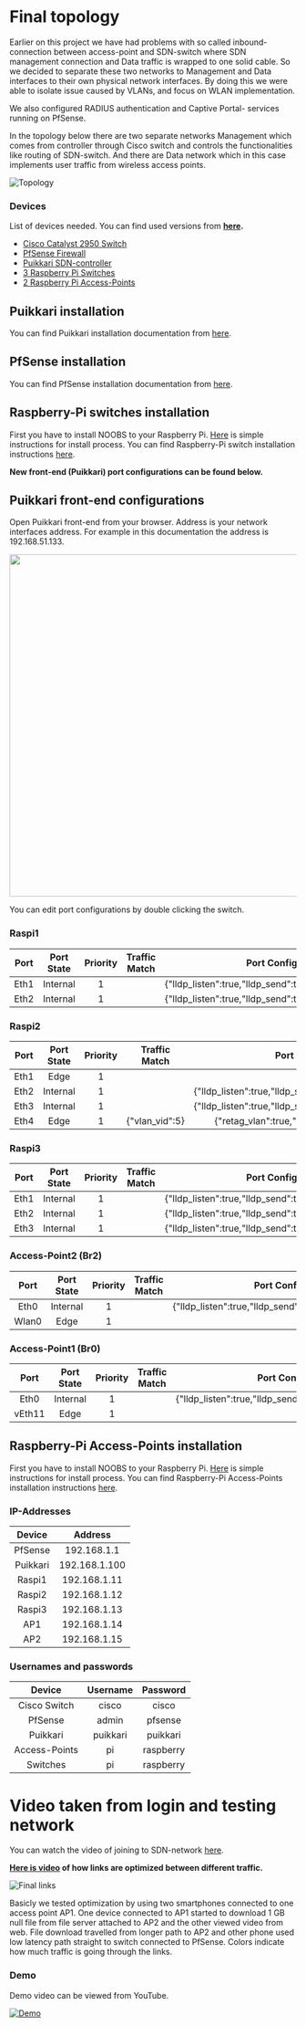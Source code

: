 # Final topology

Earlier on this project we have had problems with so called inbound-connection between access-point and SDN-switch where SDN management connection and Data traffic is wrapped to one solid cable. So we decided to separate these two networks to Management and Data interfaces to their own physical network interfaces.
By doing this we were able to isolate issue caused by VLANs, and focus on WLAN implementation.

We also configured RADIUS authentication and Captive Portal- services running on PfSense.

In the topology below there are two separate networks Management which comes from controller through Cisco switch and controls the functionalities like routing of SDN-switch. And there are Data network which in this case implements user traffic from wireless access points.

![Topology](https://github.com/joolip/SDN/blob/master/pictures/topologia4.png)

### Devices

List of devices needed. You can find used versions from __[here](https://github.com/joolip/SDN/blob/master/Random/versions.md).__

* [Cisco Catalyst 2950 Switch](https://github.com/joolip/SDN/blob/master/Cisco/README.md)
* [PfSense Firewall](https://github.com/joolip/SDN/blob/master/PfSense/README.md)
* [Puikkari SDN-controller](https://cybertrust.labranet.jamk.fi/cf2017/overflow/wikis/puikkari/installation)
* [3 Raspberry Pi Switches](https://github.com/joolip/SDN/blob/master/RaspberrySwitches/README.md)
* [2 Raspberry Pi Access-Points](https://github.com/joolip/SDN/blob/master/RaspberryAccessPoint/README.md)

## Puikkari installation

You can find Puikkari installation documentation from [here](https://cybertrust.labranet.jamk.fi/cf2017/overflow/wikis/puikkari/installation).

## PfSense installation

You can find PfSense installation documentation from [here](https://github.com/joolip/SDN/blob/master/PfSense/summary.md).

## Raspberry-Pi switches installation

First you have to install NOOBS to your Raspberry Pi. [Here](https://www.raspberrypi.org/help/noobs-setup/2/) is simple instructions for install process. 
You can find Raspberry-Pi switch installation instructions [here](https://github.com/joolip/SDN/tree/master/RaspberrySwitches#raspberry-pi-switches-installation).

__New front-end (Puikkari) port configurations can be found below.__

## Puikkari front-end configurations

Open Puikkari front-end from your browser. Address is your network interfaces address. For example in this documentation the address is 192.168.51.133.


<img src="https://github.com/joolip/SDN/blob/master/pictures/interface_conf.png" width="600" />

You can edit port configurations by double clicking the switch.

### Raspi1

|Port|Port State|Priority|Traffic Match|Port Configuration|
|:-------------:|:-------------:|:-------------:|:-------------:|:-------------:|
|Eth1|Internal|1||{"lldp_listen":true,"lldp_send":true,"lldp_send_interval":2}|
|Eth2|Internal|1||{"lldp_listen":true,"lldp_send":true,"lldp_send_interval":2}|

### Raspi2

|Port|Port State|Priority|Traffic Match|Port Configuration|
|:-------------:|:-------------:|:-------------:|:-------------:|:-------------:|
|Eth1|Edge|1|||
|Eth2|Internal|1||{"lldp_listen":true,"lldp_send":true,"lldp_send_interval":2}|
|Eth3|Internal|1||{"lldp_listen":true,"lldp_send":true,"lldp_send_interval":2}|
|Eth4|Edge|1|{"vlan_vid":5}|{"retag_vlan":true,"untag_vlan":true,"vlan":100}|

### Raspi3

|Port|Port State|Priority|Traffic Match|Port Configuration|
|:-------------:|:-------------:|:-------------:|:-------------:|:-------------:|
|Eth1|Internal|1||{"lldp_listen":true,"lldp_send":true,"lldp_send_interval":2}|
|Eth2|Internal|1||{"lldp_listen":true,"lldp_send":true,"lldp_send_interval":2}|
|Eth3|Internal|1||{"lldp_listen":true,"lldp_send":true,"lldp_send_interval":2}|

### Access-Point2 (Br2)

|Port|Port State|Priority|Traffic Match|Port Configuration|
|:-------------:|:-------------:|:-------------:|:-------------:|:-------------:|
|Eth0|Internal|1||{"lldp_listen":true,"lldp_send":true,"lldp_send_interval":2}|
|Wlan0|Edge|1||||

### Access-Point1 (Br0)

|Port|Port State|Priority|Traffic Match|Port Configuration|
|:-------------:|:-------------:|:-------------:|:-------------:|:-------------:|
|Eth0|Internal|1||{"lldp_listen":true,"lldp_send":true,"lldp_send_interval":2}|
|vEth11|Edge|1||||

## Raspberry-Pi Access-Points installation

First you have to install NOOBS to your Raspberry Pi. [Here](https://www.raspberrypi.org/help/noobs-setup/2/) is simple instructions for install process.
You can find Raspberry-Pi Access-Points installation instructions [here](https://github.com/joolip/SDN/blob/master/RaspberryAccessPoint/final.md).

### IP-Addresses

| Device | Address  |
|:-------------:|:-------------:|
| PfSense |192.168.1.1|
| Puikkari | 192.168.1.100 |
| Raspi1 | 192.168.1.11 |
| Raspi2 | 192.168.1.12 |
| Raspi3 | 192.168.1.13 |
| AP1 | 192.168.1.14 |
| AP2 | 192.168.1.15 |

### Usernames and passwords

|Device| Username | Password  |
|:-------------:|:-------------:|:-------------:|
|Cisco Switch|cisco|cisco|
|PfSense|admin|pfsense|
|Puikkari|puikkari|puikkari|
|Access-Points|pi|raspberry|
|Switches|pi|raspberry|

# Video taken from login and testing network

You can watch the video of joining to SDN-network [here](https://cybertrust.labranet.jamk.fi/cf2017/overflow/raw/master/pictures/Wlan_cp_connection).

__[Here is video](https://cybertrust.labranet.jamk.fi/cf2017/overflow/blob/master/pictures/final_optimization.ogv) of how links are optimized between different traffic.__

![Final links](https://github.com/joolip/SDN/blob/master/pictures/final_links.png)

Basicly we tested optimization by using two smartphones connected to one access point AP1. One device connected to AP1 started to download 1 GB null file from file server attached to AP2 and the other viewed video from web. File download travelled from longer path to AP2 and other phone used low latency path straight to switch connected to PfSense. Colors indicate how much traffic is going through the links. 

### Demo

Demo video can be viewed from YouTube.

[![Demo](https://img.youtube.com/vi/EUBPUdrJnrI/0.jpg)](https://www.youtube.com/watch?v=EUBPUdrJnrI "Puikkari Demo")
